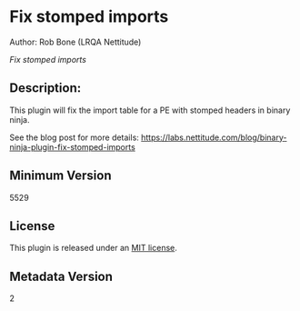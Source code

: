 # Fix stomped imports
Author: Rob Bone (LRQA Nettitude)

_Fix stomped imports_

## Description:

This plugin will fix the import table for a PE with stomped headers in binary ninja.

See the blog post for more details: https://labs.nettitude.com/blog/binary-ninja-plugin-fix-stomped-imports

## Minimum Version

5529

## License

This plugin is released under an [MIT license](./LICENSE).

## Metadata Version

2
